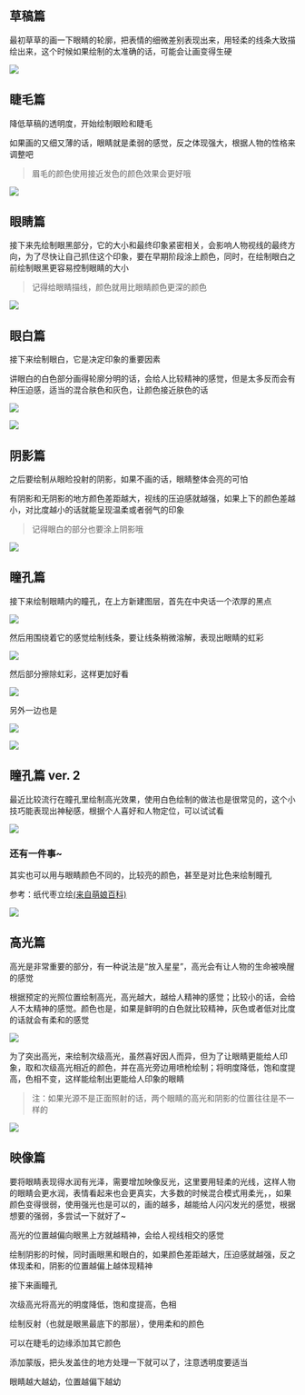 ## 草稿篇

最初草草的画一下眼睛的轮廓，把表情的细微差别表现出来，用轻柔的线条大致描绘出来，这个时候如果绘制的太准确的话，可能会让画变得生硬

![](../assets/image/9cdb66f927a6cb80/1.png)

## 睫毛篇

降低草稿的透明度，开始绘制眼睑和睫毛

如果画的又细又薄的话，眼睛就是柔弱的感觉，反之体现强大，根据人物的性格来调整吧

> 眉毛的颜色使用接近发色的颜色效果会更好哦

![](../assets/image/9cdb66f927a6cb80/2.png)

## 眼睛篇

接下来先绘制眼黑部分，它的大小和最终印象紧密相关，会影响人物视线的最终方向，为了尽快让自己抓住这个印象，要在早期阶段涂上颜色，同时，在绘制眼白之前绘制眼黑更容易控制眼睛的大小

> 记得给眼睛描线，颜色就用比眼睛颜色更深的颜色

![](../assets/image/9cdb66f927a6cb80/3.png)

## 眼白篇

接下来绘制眼白，它是决定印象的重要因素

讲眼白的白色部分画得轮廓分明的话，会给人比较精神的感觉，但是太多反而会有种压迫感，适当的混合肤色和灰色，让颜色接近肤色的话

![](../assets/image/9cdb66f927a6cb80/4.png)

![](../assets/image/9cdb66f927a6cb80/5.png)

## 阴影篇

之后要绘制从眼睑投射的阴影，如果不画的话，眼睛整体会亮的可怕

有阴影和无阴影的地方颜色差距越大，视线的压迫感就越强，如果上下的颜色差越小，对比度越小的话就能呈现温柔或者弱气的印象

> 记得眼白的部分也要涂上阴影哦

![](../assets/image/9cdb66f927a6cb80/6.png)

## 瞳孔篇

接下来绘制眼睛内的瞳孔，在上方新建图层，首先在中央话一个浓厚的黑点

![](../assets/image/9cdb66f927a6cb80/7.png)

然后用围绕着它的感觉绘制线条，要让线条稍微溶解，表现出眼睛的虹彩

![](../assets/image/9cdb66f927a6cb80/8.png)

然后部分擦除虹彩，这样更加好看

![](../assets/image/9cdb66f927a6cb80/9.png)

另外一边也是

![](../assets/image/9cdb66f927a6cb80/10.png)

![](../assets/image/9cdb66f927a6cb80/11.png)

## 瞳孔篇 ver. 2

最近比较流行在瞳孔里绘制高光效果，使用白色绘制的做法也是很常见的，这个小技巧能表现出神秘感，根据个人喜好和人物定位，可以试试看

![](../assets/image/9cdb66f927a6cb80/12.png)

### 还有一件事~

其实也可以用与眼睛颜色不同的，比较亮的颜色，甚至是对比色来绘制瞳孔

参考：纸代枣立绘[(来自萌娘百科)](https://zh.moegirl.org.cn/%E7%BA%B8%E4%BB%A3%E6%9E%A3)

![](../assets/image/9cdb66f927a6cb80/纸代枣立绘.png)

## 高光篇

高光是非常重要的部分，有一种说法是“放入星星”，高光会有让人物的生命被唤醒的感觉

根据预定的光照位置绘制高光，高光越大，越给人精神的感觉；比较小的话，会给人不太精神的感觉。颜色也是，如果是鲜明的白色就比较精神，灰色或者低对比度的话就会有柔和的感觉

![](../assets/image/9cdb66f927a6cb80/13.png)

为了突出高光，来绘制次级高光，虽然喜好因人而异，但为了让眼睛更能给人印象，取和次级高光相近的颜色，并在高光旁边用喷枪绘制；将明度降低，饱和度提高，色相不变，这样能绘制出更能给人印象的眼睛

> 注：如果光源不是正面照射的话，两个眼睛的高光和阴影的位置往往是不一样的

![](../assets/image/9cdb66f927a6cb80/14.png)

## 映像篇

要将眼睛表现得水润有光泽，需要增加映像反光，这里要用轻柔的光线，这样人物的眼睛会更水润，表情看起来也会更真实，大多数的时候混合模式用柔光，，如果颜色变得很弱，使用强光也是可以的，画的越多，越能给人闪闪发光的感觉，根据想要的强弱，多尝试一下就好了~

高光的位置越偏向眼黑上方就越精神，会给人视线相交的感觉

绘制阴影的时候，同时画眼黑和眼白的，如果颜色差距越大，压迫感就越强，反之体现柔和，阴影的位置越偏上越体现精神

接下来画瞳孔



次级高光将高光的明度降低，饱和度提高，色相

绘制反射（也就是眼黑最底下的那层），使用柔和的颜色

可以在睫毛的边缘添加其它颜色

添加蒙版，把头发盖住的地方处理一下就可以了，注意透明度要适当

眼睛越大越幼，位置越偏下越幼
